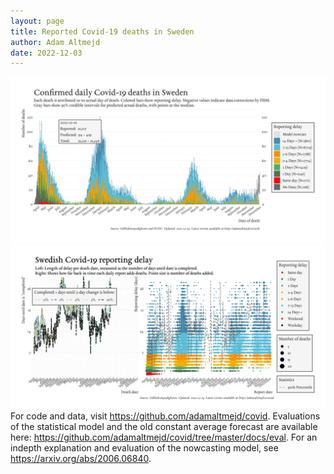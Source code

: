 ```yaml
---
layout: page
title: Reported Covid-19 deaths in Sweden
author: Adam Altmejd
date: 2022-12-03
---
```


![Graph of Swedish Covid-19 deaths with reporting delay.](deaths_lag_sweden_2022-12-03.png "Swedish Covid-19 deaths.")
![Graph of Swedish Covid-19 reporting delay in daily deaths.](lag_trend_sweden_2022-12-03.png "Trend in Swedish Covid-19 mortality reporting delay.")
For code and data, visit <https://github.com/adamaltmejd/covid>.
Evaluations of the statistical model and the old constant average forecast are available here: <https://github.com/adamaltmejd/covid/tree/master/docs/eval>.
For an indepth explanation and evaluation of the nowcasting model, see <https://arxiv.org/abs/2006.06840>.

